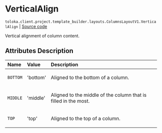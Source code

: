 # VerticalAlign
`toloka.client.project.template_builder.layouts.ColumnsLayoutV1.VerticalAlign` | [Source code](https://github.com/Toloka/toloka-kit/blob/v1.1.3/src/client/project/template_builder/layouts.py#L78)

Vertical alignment of column content.

## Attributes Description

| Name | Value | Description |
| :------| :-----------| :----------| 
`BOTTOM`|'bottom'|<p>Aligned to the bottom of a column.</p>
`MIDDLE`|'middle'|<p>Aligned to the middle of the column that is filled in the most.</p>
`TOP`|'top'|<p>Aligned to the top of a column.</p>
